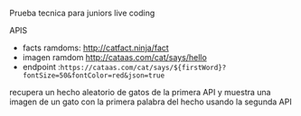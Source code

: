 Prueba tecnica para juniors live coding

APIS
- facts ramdoms: http://catfact.ninja/fact
- imagen ramdom http://cataas.com/cat/says/hello
- endpoint :`https://cataas.com/cat/says/${firstWord}?fontSize=50&fontColor=red&json=true ` 

recupera un hecho aleatorio de gatos de la primera API y muestra una imagen de un gato con la primera palabra del hecho usando la segunda API